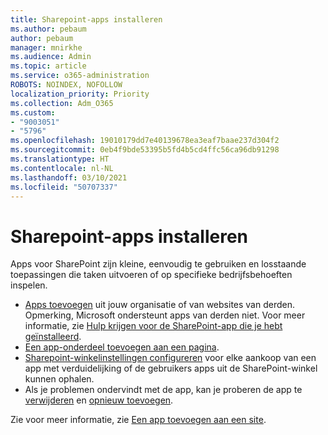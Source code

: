 ```yaml
---
title: Sharepoint-apps installeren
ms.author: pebaum
author: pebaum
manager: mnirkhe
ms.audience: Admin
ms.topic: article
ms.service: o365-administration
ROBOTS: NOINDEX, NOFOLLOW
localization_priority: Priority
ms.collection: Adm_O365
ms.custom:
- "9003051"
- "5796"
ms.openlocfilehash: 19010179dd7e40139678ea3eaf7baae237d304f2
ms.sourcegitcommit: 0eb4f9bde53395b5fd4b5cd4ffc56ca96db91298
ms.translationtype: HT
ms.contentlocale: nl-NL
ms.lasthandoff: 03/10/2021
ms.locfileid: "50707337"
---
```

# <a name="install-sharepoint-apps"></a>Sharepoint-apps installeren

Apps voor SharePoint zijn kleine, eenvoudig te gebruiken en losstaande toepassingen die taken uitvoeren of op specifieke bedrijfsbehoeften inspelen.

- [Apps toevoegen](https://support.microsoft.com/office/ef9c0dbd-7fe1-4715-a1b0-fe3bc81317cb) uit jouw organisatie of van websites van derden. Opmerking, Microsoft ondersteunt apps van derden niet. Voor meer informatie, zie [Hulp krijgen voor de SharePoint-app die je hebt geïnstalleerd](https://support.office.com/article/get-help-for-a-sharepoint-app-you-installed-fd98af7f-6af0-4573-8360-8f5631c6ab21).
-   [Een app-onderdeel toevoegen aan een pagina](https://support.microsoft.com/office/6f06c0b7-44b8-4c69-b4ad-85197eee8d78).
-   [Sharepoint-winkelinstellingen configureren](https://docs.microsoft.com/sharepoint/configure-sharepoint-store-settings) voor elke aankoop van een app met verduidelijking of de gebruikers apps uit de SharePoint-winkel kunnen ophalen.
-   Als je problemen ondervindt met de app, kan je proberen de app te [verwijderen](https://support.microsoft.com/office/03198d1b-c33b-498d-9469-af641a587d6c) en [opnieuw toevoegen](https://support.microsoft.com/office/ef9c0dbd-7fe1-4715-a1b0-fe3bc81317cb).

Zie voor meer informatie, zie [Een app toevoegen aan een site](https://support.microsoft.com/office/add-an-app-to-a-site-ef9c0dbd-7fe1-4715-a1b0-fe3bc81317cb).